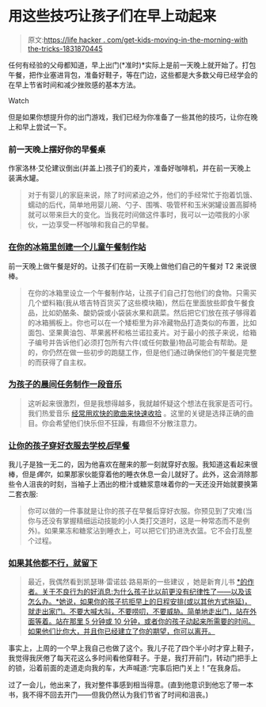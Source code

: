 # 用这些技巧让孩子们在早上动起来

> 原文:[https://life hacker . com/get-kids-moving-in-the-morning-with the-tricks-1831870445](https://lifehacker.com/get-kids-moving-in-the-morning-with-these-tricks-1831870445)

任何有经验的父母都知道，早上出门(*准时)*实际上是前一天晚上就开始了。打包午餐，把作业塞进背包，准备好鞋子，等在门边，这些都是大多数父母已经学会的在早上节省时间和减少挫败感的基本方法。

Watch

但是如果你想提升你的出门游戏，我们已经为你准备了一些其他的技巧，让你在晚上和早上尝试一下。

### 前一天晚上摆好你的早餐桌

作家洛林·艾伦建议倒出(并盖上)孩子们的麦片，准备好咖啡机，并在前一天晚上装满水罐。

> 对于有婴儿的家庭来说，除了时间紧迫之外，他们的手经常忙于抱着饥饿、蠕动的后代，简单地用婴儿碗、勺子、围嘴、吸管杯和玉米粥罐设置高脚椅就可以带来巨大的变化。当我花时间做这件事时，我可以一边喂我的小家伙，一边享受一杯咖啡和我自己的早餐。

### [在你的冰箱里创建一个儿童午餐制作站](https://offspring.lifehacker.com/create-a-kids-lunch-making-station-in-your-fridge-1828559393)

前一天晚上做午餐是好的。让孩子们在前一天晚上做他们自己的午餐对 T2 来说很棒。

> 在你的冰箱里设立一个午餐制作站，让孩子们自己打包他们的食物。只需买几个塑料箱(我从塔吉特百货买了这些模块箱)，然后在里面放些即食午餐食品，比如奶酪条、酸奶袋或小袋装水果和蔬菜。然后把它们放在孩子够得着的冰箱搁板上。你也可以在一个矮柜里为非冷藏物品打造类似的布置，比如面包、坚果黄油包、苹果酱杯和格兰诺拉麦片。对于最小的孩子来说，给箱子编号并告诉他们必须打包所有六件(或任何数量)物品可能会有帮助。是的，你仍然在做一些初步的跑腿工作，但是他们通过确保他们的午餐是完整的而获得了自主权。

### [为孩子的晨间任务制作一段音乐](https://offspring.lifehacker.com/create-a-soundtrack-timed-to-your-kids-morning-tasks-1828513755#_ga=2.140090864.255127120.1547475296-1723114163.1524514905)

> 这听起来很激烈，但是我想得越多，我就越怀疑这个想法在我家是否可行。我们热爱音乐 [经常用欢快的歌曲来快速收拾](https://offspring.lifehacker.com/gamify-chores-with-little-kids-1823439260https://offspring.lifehacker.com/create-a-soundtrack-timed-to-your-kids-morning-tasks-1828513755) 。这里的关键是选择正确的曲目。你会希望他们快乐但不狂躁，有趣但不分散注意力。

### [让你的孩子穿好衣服去学校*后*早餐](https://offspring.lifehacker.com/get-your-kid-dressed-for-school-after-breakfast-1826577762#_ga=2.106009408.255127120.1547475296-1723114163.1524514905)

我儿子是独一无二的，因为他喜欢在醒来的那一刻就穿好衣服。我知道这看起来很棒，但是*偶尔*，如果那家伙能穿着他的睡衣休息一会儿就好了。此外，这会消除那些令人沮丧的时刻，当袖子上洒出的橙汁或糖浆意味着你的一天还没开始就要换第二套衣服:

> 你可以做的一件事就是让你的孩子在早餐后穿好衣服。你预见到了灾难(当你与还没有掌握精细运动技能的小人类打交道时，这是一种常态而不是例外)。如果果冻和糖浆沾到睡衣上，可以把它们扔进洗衣篮。它不会打乱整个过程。

### [如果其他都不行，就留下](https://offspring.lifehacker.com/to-get-your-kid-moving-walk-out-the-door-1827500328)

> 最近，我偶然看到凯瑟琳·雷诺兹·路易斯的一些建议 ，她是新育儿书 [*的作者。关于不良行为的好消息:为什么孩子比以前更没有纪律性了——以及该怎么办。*她说，如果你的孩子抗拒早上的日程安排(或以其他方式拖延)，就走出家门。不要大喊大叫，不要唠叨，不要威胁。简单地走出门，站在外面等着。站在那里 5 分钟或 10 分钟，或者你的孩子动起来所需要的时间。如果他们比你大，并且你已经建立了你的期望，你可以离开。](https://www.amazon.com/Good-News-About-Bad-Behavior/dp/1610398386?asc_campaign=InlineText&asc_refurl=https://lifehacker.com/get-kids-moving-in-the-morning-with-these-tricks-1831870445&asc_source=&tag=kinjalifehackerlink-20)

事实上，上周的一个早上我自己也做了这个。我儿子花了四个半小时才穿上鞋子，我觉得我厌倦了每天花这么多时间看他穿鞋子。于是，我打开前门，转动门把手上的锁，沿着前面的走道走向我的车，大声喊道:“完事后把门关上！”在我身后。

过了一会儿，他出来了，我对整件事感到相当得意。(直到他意识到他忘了带一本书，我不得不回去开门——但我仍然认为我们节省了时间和沮丧。)